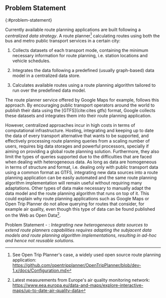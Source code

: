 ## Problem Statement
{:#problem-statement}

Currently available route planning applications
are built following a _centralized data strategy_.
A route planner[^process] calculating routes
using both the bus and metro public transport services in a certain city:

1. Collects datasets of each transport mode,
containing the minimum necessary information for route planning,
i.e. station locations and vehicle schedules.

2. Integrates the data following a predefined (usually graph-based) data model
in a centralized data store.

3. Calculates available routes using a route planning algorithm tailored
to run over the predefined data model.

The route planner service offered by Google Maps for example, follows this approach.
By encouraging public transport operators around the world
to publish their data using the [GTFS](cite:cites gtfs) format,
Google collects these datasets and integrates them
into their route planning application.

However, centralized approaches incur in high costs
in terms of computational infrastructure.
Hosting, integrating and keeping up to date the data
of every transport alternative that wants to be supported,
and effectively processing route planning queries from a scaling number of users,
requires big data storages and powerful processors,
specially if aiming on providing a global route planning solution.
Furthermore, they also limit the types of queries supported
due to the difficulties that are faced
when dealing with heterogeneous data.
As long as data are homogeneous in terms of structure and format,
i.e. dealing only with public transport data using a common format as GTFS,
integrating new data sources into a route planning application
can be easily automated and the same route planning algorithm implementation
will remain useful without requiring many adaptations.
Other types of data make necessary to manually adapt
the data model and the route planning algorithm that runs on top of it.
This could explain why route planning applications
such as Google Maps or Open Trip Planner
do not allow querying for routes that consider, for example air quality,
even though this type of data can be found published on the Web as Open Data[^airquality].

Problem Statement -
: _Integrating new heterogeneous data sources to extend route planners capabilities requires adapting the subjacent data models and route planning algorithm implementations, resulting in ad-hoc and hence not reusable solutions._

[^process]: See Open Trip Planner's case, a widely used open source route planning application: <a href="https://github.com/opentripplanner/OpenTripPlanner/blob/dev-1.x/docs/Configuration.md">https://github.com/opentripplanner/OpenTripPlanner/blob/dev-1.x/docs/Configuration.md</a>

[^airquality]: Latest measurements from Europe's air quality monitoring network: <a href="https://www.eea.europa.eu/data-and-maps/explore-interactive-maps/up-to-date-air-quality-data">https://www.eea.europa.eu/data-and-maps/explore-interactive-maps/up-to-date-air-quality-data</a>